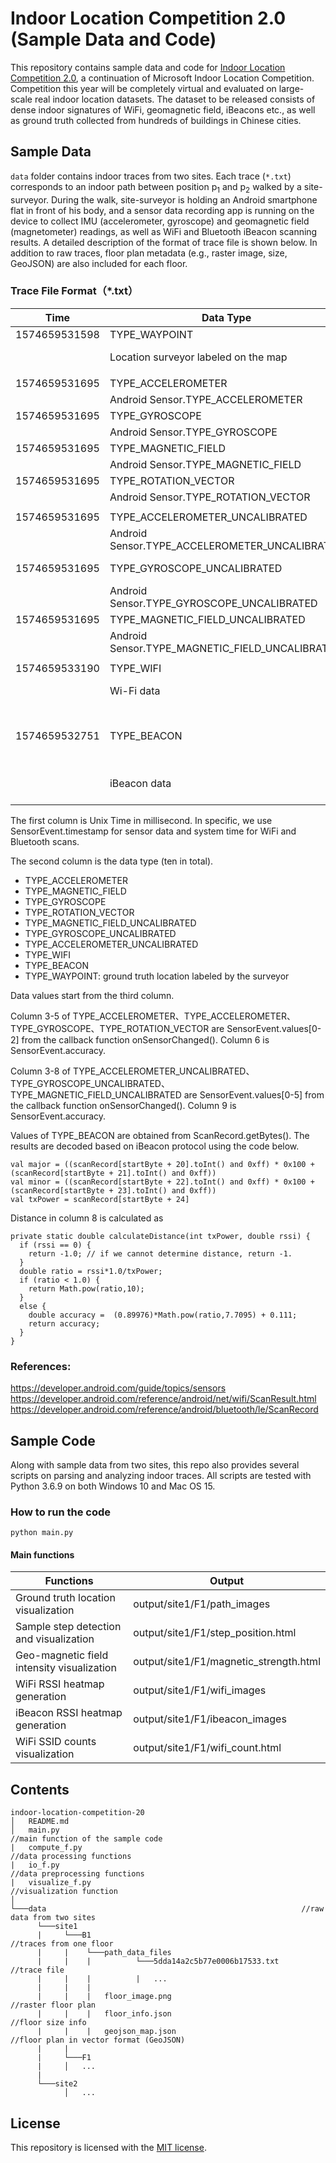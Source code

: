 # Indoor Location Competition 2.0 (Sample Data and Code)

This repository contains sample data and code for [Indoor Location Competition 2.0](https://aka.ms/location20), a continuation of Microsoft Indoor Location Competition. Competition this year will be completely virtual and evaluated on large-scale real indoor location datasets. The dataset to be released consists of dense indoor signatures of WiFi, geomagnetic field, iBeacons etc., as well as ground truth collected from hundreds of buildings in Chinese cities. 

## Sample Data

`data` folder contains indoor traces from two sites. Each trace (`*.txt`) corresponds to an indoor path between position p<sub>1</sub> and p<sub>2</sub> walked by a site-surveyor. During the walk, site-surveyor is holding an Android smartphone flat in front of his body, and a sensor data recording app is running on the device to collect IMU (accelerometer, gyroscope) and geomagnetic field (magnetometer) readings, as well as WiFi and Bluetooth iBeacon scanning results. A detailed description of the format of trace file is shown below. In addition to raw traces, floor plan metadata (e.g., raster image, size, GeoJSON) are also included for each floor. 

### Trace File Format（*.txt）

| Time | Data Type                                           | Value                                  |            |       |           |              |            |            |                                 |
|----------------------|-----------------------------------------------------|------------------------------------------|-------------------|--------------|------------------|---------------------|-------------------|-------------------|----------------------------------------|
| 1574659531598        | TYPE\_WAYPOINT                                      | 196\.41757                               | 117\.84907        |              |                  |                     |                   |                   |                                        |
|                      | Location surveyor labeled on the map       | Coordinate x (meter)                             | Coordiante y (meter)     |              |                  |                     |                   |                   |                                        |
|                      |                                                     |                                          |                   |              |                  |                     |                   |                   |                                        |
| 1574659531695        | TYPE\_ACCELEROMETER                                 | \-1\.7085724                             | \-0\.274765       | 16\.657166   | 2                |                     |                   |                   |                                        |
|                      | Android Sensor\.TYPE\_ACCELEROMETER                 | X axis                                   | Y axis            | Z axis       | accuracy         |                     |                   |                   |                                        |
| 1574659531695        | TYPE\_GYROSCOPE                                     | \-0\.3021698                             | 0\.2773285        | 0\.107543945 | 3                |                     |                   |                   |                                        |
|                      | Android Sensor\.TYPE\_GYROSCOPE                     | X axis                                   | Y axis            | Z axis       | accuracy         |                     |                   |                   |                                        |
| 1574659531695        | TYPE\_MAGNETIC\_FIELD                               | 20\.181274                               | 16\.209412        | \-32\.22046  | 3                |                     |                   |                   |                                        |
|                      | Android Sensor\.TYPE\_MAGNETIC\_FIELD               | X axis                                   | Y axis            | Z axis       | accuracy         |                     |                   |                   |                                        |
| 1574659531695        | TYPE\_ROTATION\_VECTOR                              | \-0\.00855688                            | 0\.051367603      | 0\.362504    | 3                |                     |                   |                   |                                        |
|                      | Android Sensor\.TYPE\_ROTATION\_VECTOR              | X axis                                   | Y axis            | Z axis       | accuracy         |                     |                   |                   |                                        |
|                      |                                                     |                                          |                   |              |                  |                     |                   |                   |                                        |
| 1574659531695        | TYPE\_ACCELEROMETER\_UNCALIBRATED                   | \-1\.7085724                             | \-0\.274765       | 16\.657166   | 0\.0             | 0\.0                | 0\.0              | 3                 |                                        |
|                      | Android Sensor\.TYPE\_ACCELEROMETER\_UNCALIBRATED   | X axis                                   | Y axis            | Z axis       | X axis           | Y axis              | Z axis            | accuracy          |                                        |
| 1574659531695        | TYPE\_GYROSCOPE\_UNCALIBRATED                       | \-0\.42333984                            | 0\.20202637       | 0\.09623718  | \-7\.9345703E\-4 | 3\.2043457E\-4      | 4\.119873E\-4     | 3                 |                                        |
|                      | Android Sensor\.TYPE\_GYROSCOPE\_UNCALIBRATED       | X axis                                   | Y axis            | Z axis       | X axis           | Y axis              | Z axis            | accuracy          |                                        |
| 1574659531695        | TYPE\_MAGNETIC\_FIELD\_UNCALIBRATED                 | \-29\.830933                             | \-26\.36261       | \-300\.3006  | \-50\.012207     | \-42\.57202         | \-268\.08014      | 3                 |                                        |
|                      | Android Sensor\.TYPE\_MAGNETIC\_FIELD\_UNCALIBRATED | X axis                                   | Y axis            | Z axis       | X axis           | Y axis              | Z axis            | accuracy          |                                        |
|                      |                                                     |                                          |                   |              |                  |                     |                   |                   |                                        |
| 1574659533190        | TYPE\_WIFI                                          | intime\_free                             | 0e:74:9c:a7:b2:e4 | \-43         | 5805             | 1574659532305       |                   |                   |                                        |
|                      | Wi\-Fi data                                         | ssid                                     | bssid             | RSSI         | frequency        | last seen timestamp |                   |                   |                                        |
|                      |                                                     |                                          |                   |              |                  |                     |                   |                   |                                        |
| 1574659532751        | TYPE\_BEACON                                        | FDA50693\-A4E2\-4FB1\-AFCF\-C6EB07647825 | 10073             | 61418        | \-65             | \-82                | 5\.50634293288929 | 6B:11:4C:D1:29:F2 | 1574659532751                          |
|                      | iBeacon data                                        | UUID                                     | MajorID           | MinorID      | Tx Power         | RSSI                | Distance          | MAC Address       | same with Unix time, padding data |


The first column is Unix Time in millisecond. In specific, we use SensorEvent.timestamp for sensor data and system time for WiFi and Bluetooth scans. 

The second column is the data type (ten in total).
* TYPE_ACCELEROMETER
* TYPE_MAGNETIC_FIELD
* TYPE_GYROSCOPE
* TYPE_ROTATION_VECTOR
* TYPE_MAGNETIC_FIELD_UNCALIBRATED
* TYPE_GYROSCOPE_UNCALIBRATED
* TYPE_ACCELEROMETER_UNCALIBRATED
* TYPE_WIFI
* TYPE_BEACON
* TYPE_WAYPOINT: ground truth location labeled by the surveyor

Data values start from the third column. 

Column 3-5 of TYPE_ACCELEROMETER、TYPE_ACCELEROMETER、TYPE_GYROSCOPE、TYPE_ROTATION_VECTOR are SensorEvent.values[0-2] from the callback function onSensorChanged(). Column 6 is SensorEvent.accuracy.

Column 3-8 of TYPE_ACCELEROMETER_UNCALIBRATED、TYPE_GYROSCOPE_UNCALIBRATED、TYPE_MAGNETIC_FIELD_UNCALIBRATED are SensorEvent.values[0-5] from the callback function onSensorChanged(). Column 9 is SensorEvent.accuracy.

Values of TYPE_BEACON are obtained from ScanRecord.getBytes(). The results are decoded based on iBeacon protocol using the code below. 
```
val major = ((scanRecord[startByte + 20].toInt() and 0xff) * 0x100 + (scanRecord[startByte + 21].toInt() and 0xff))
val minor = ((scanRecord[startByte + 22].toInt() and 0xff) * 0x100 + (scanRecord[startByte + 23].toInt() and 0xff))
val txPower = scanRecord[startByte + 24]
```
Distance in column 8 is calculated as 
```
private static double calculateDistance(int txPower, double rssi) {
  if (rssi == 0) {
    return -1.0; // if we cannot determine distance, return -1.
  }
  double ratio = rssi*1.0/txPower;
  if (ratio < 1.0) {
    return Math.pow(ratio,10);
  }
  else {
    double accuracy =  (0.89976)*Math.pow(ratio,7.7095) + 0.111;
    return accuracy;
  }
}
```

### References:  
https://developer.android.com/guide/topics/sensors  
https://developer.android.com/reference/android/net/wifi/ScanResult.html  
https://developer.android.com/reference/android/bluetooth/le/ScanRecord



## Sample Code

Along with sample data from two sites, this repo also provides several scripts on parsing and analyzing indoor traces. All scripts are tested with Python 3.6.9 on both Windows 10 and Mac OS 15. 

### How to run the code
`python main.py`

#### Main functions

| Functions                                     | Output                                      |
|-----------------------------------------------|---------------------------------------------|
| Ground truth location visualization           | output/site1/F1/path_images                 |
| Sample step detection and visualization       | output/site1/F1/step_position.html          |
| Geo-magnetic field intensity visualization    | output/site1/F1/magnetic_strength.html      |
| WiFi RSSI heatmap generation                  | output/site1/F1/wifi_images                 |
| iBeacon RSSI heatmap generation               | output/site1/F1/ibeacon_images              |
| WiFi SSID counts visualization                | output/site1/F1/wifi_count.html             |


## Contents
```
indoor-location-competition-20
│   README.md
│   main.py                                                      //main function of the sample code
|   compute_f.py                                                 //data processing functions
|   io_f.py                                                      //data preprocessing functions
|   visualize_f.py                                               //visualization function
│
└───data                                                         //raw data from two sites
      └───site1
      |     └───B1                                               //traces from one floor
      |     |    └───path_data_files                             
      |     |    |          └───5dda14a2c5b77e0006b17533.txt     //trace file
      |     |    |          |   ...
      |     |    |
      |     |    |   floor_image.png                             //raster floor plan
      |     |    |   floor_info.json                             //floor size info
      |     |    |   geojson_map.json                            //floor plan in vector format (GeoJSON)
      |     |
      |     └───F1
      |     │   ...
      |
      └───site2
            │   ...
```


## License

This repository is licensed with the [MIT license](./LICENSE).